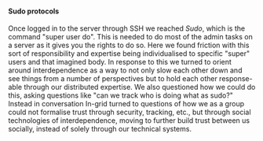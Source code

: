 #### Sudo protocols

Once logged in to the server through SSH we reached *Sudo*, which is the command "super user do". This is needed to do most of the admin tasks on a server as it gives you the rights to do so. Here we found friction with this sort of responsibility and expertise being individualised to specific "super" users and that imagined body. In response to this we turned to orient around interdependence as a way to not only slow each other down and see things from a number of perspectives but to hold each other response-able through our distributed expertise. We also questioned how we could do this, asking questions like "can we track who is doing what as sudo?" Instead in conversation In-grid turned to questions of how we as a group could not formalise trust through security, tracking, etc., but through social technologies of interdependence, moving to further build trust between us socially, instead of solely through our technical systems.

